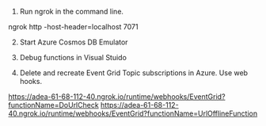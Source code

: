 ﻿
1. Run ngrok in the command line.

ngrok http -host-header=localhost 7071

2. Start Azure Cosmos DB Emulator

2. Debug functions in Visual Stuido

3. Delete and recreate Event Grid Topic subscriptions in Azure. Use web hooks. 

https://adea-61-68-112-40.ngrok.io/runtime/webhooks/EventGrid?functionName=DoUrlCheck
https://adea-61-68-112-40.ngrok.io/runtime/webhooks/EventGrid?functionName=UrlOfflineFunction

 